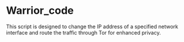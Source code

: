 # Warrior_code
This script is designed to change the IP address of a specified network interface and route the traffic through Tor for enhanced privacy.
